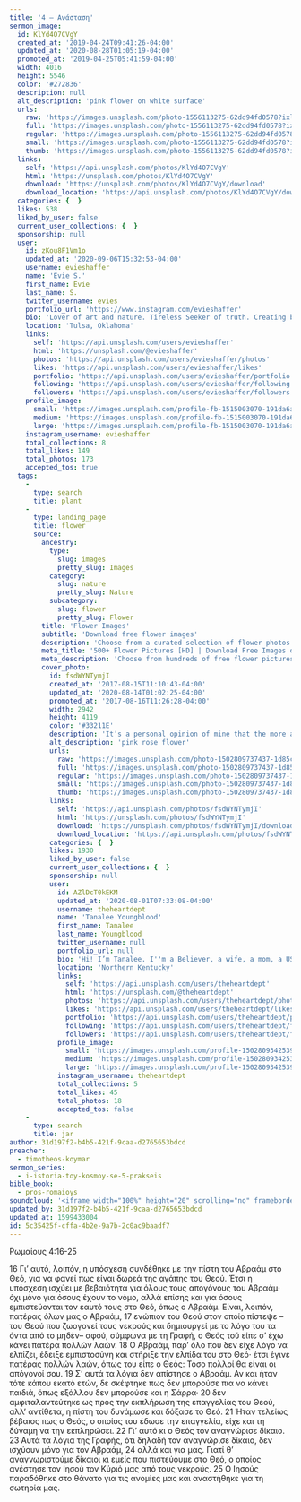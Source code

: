 ```yaml
---
title: '4 – Aνάσταση'
sermon_image:
  id: KlYd4O7CVgY
  created_at: '2019-04-24T09:41:26-04:00'
  updated_at: '2020-08-28T01:05:19-04:00'
  promoted_at: '2019-04-25T05:41:59-04:00'
  width: 4016
  height: 5546
  color: '#272836'
  description: null
  alt_description: 'pink flower on white surface'
  urls:
    raw: 'https://images.unsplash.com/photo-1556113275-62dd94fd0578?ixlib=rb-1.2.1&ixid=eyJhcHBfaWQiOjE2Mzc0OX0'
    full: 'https://images.unsplash.com/photo-1556113275-62dd94fd0578?ixlib=rb-1.2.1&q=85&fm=jpg&crop=entropy&cs=srgb&ixid=eyJhcHBfaWQiOjE2Mzc0OX0'
    regular: 'https://images.unsplash.com/photo-1556113275-62dd94fd0578?ixlib=rb-1.2.1&q=80&fm=jpg&crop=entropy&cs=tinysrgb&w=1080&fit=max&ixid=eyJhcHBfaWQiOjE2Mzc0OX0'
    small: 'https://images.unsplash.com/photo-1556113275-62dd94fd0578?ixlib=rb-1.2.1&q=80&fm=jpg&crop=entropy&cs=tinysrgb&w=400&fit=max&ixid=eyJhcHBfaWQiOjE2Mzc0OX0'
    thumb: 'https://images.unsplash.com/photo-1556113275-62dd94fd0578?ixlib=rb-1.2.1&q=80&fm=jpg&crop=entropy&cs=tinysrgb&w=200&fit=max&ixid=eyJhcHBfaWQiOjE2Mzc0OX0'
  links:
    self: 'https://api.unsplash.com/photos/KlYd4O7CVgY'
    html: 'https://unsplash.com/photos/KlYd4O7CVgY'
    download: 'https://unsplash.com/photos/KlYd4O7CVgY/download'
    download_location: 'https://api.unsplash.com/photos/KlYd4O7CVgY/download'
  categories: {  }
  likes: 538
  liked_by_user: false
  current_user_collections: {  }
  sponsorship: null
  user:
    id: zKou8F1Vm1o
    updated_at: '2020-09-06T15:32:53-04:00'
    username: evieshaffer
    name: 'Evie S.'
    first_name: Evie
    last_name: S.
    twitter_username: evies
    portfolio_url: 'https://www.instagram.com/evieshaffer'
    bio: 'Lover of art and nature. Tireless Seeker of truth. Creating beauty and pointing to the Beauty-giver in the process. Website is evies.com'
    location: 'Tulsa, Oklahoma'
    links:
      self: 'https://api.unsplash.com/users/evieshaffer'
      html: 'https://unsplash.com/@evieshaffer'
      photos: 'https://api.unsplash.com/users/evieshaffer/photos'
      likes: 'https://api.unsplash.com/users/evieshaffer/likes'
      portfolio: 'https://api.unsplash.com/users/evieshaffer/portfolio'
      following: 'https://api.unsplash.com/users/evieshaffer/following'
      followers: 'https://api.unsplash.com/users/evieshaffer/followers'
    profile_image:
      small: 'https://images.unsplash.com/profile-fb-1515003070-191da6a69ab7.jpg?ixlib=rb-1.2.1&q=80&fm=jpg&crop=faces&cs=tinysrgb&fit=crop&h=32&w=32'
      medium: 'https://images.unsplash.com/profile-fb-1515003070-191da6a69ab7.jpg?ixlib=rb-1.2.1&q=80&fm=jpg&crop=faces&cs=tinysrgb&fit=crop&h=64&w=64'
      large: 'https://images.unsplash.com/profile-fb-1515003070-191da6a69ab7.jpg?ixlib=rb-1.2.1&q=80&fm=jpg&crop=faces&cs=tinysrgb&fit=crop&h=128&w=128'
    instagram_username: evieshaffer
    total_collections: 8
    total_likes: 149
    total_photos: 173
    accepted_tos: true
  tags:
    -
      type: search
      title: plant
    -
      type: landing_page
      title: flower
      source:
        ancestry:
          type:
            slug: images
            pretty_slug: Images
          category:
            slug: nature
            pretty_slug: Nature
          subcategory:
            slug: flower
            pretty_slug: Flower
        title: 'Flower Images'
        subtitle: 'Download free flower images'
        description: 'Choose from a curated selection of flower photos. Always free on Unsplash.'
        meta_title: '500+ Flower Pictures [HD] | Download Free Images on Unsplash'
        meta_description: 'Choose from hundreds of free flower pictures. Download HD flower photos for free on Unsplash.'
        cover_photo:
          id: fsdWYNTymjI
          created_at: '2017-08-15T11:10:43-04:00'
          updated_at: '2020-08-14T01:02:25-04:00'
          promoted_at: '2017-08-16T11:26:28-04:00'
          width: 2942
          height: 4119
          color: '#33211E'
          description: 'It’s a personal opinion of mine that the more a flower fades, the more beautiful it becomes.'
          alt_description: 'pink rose flower'
          urls:
            raw: 'https://images.unsplash.com/photo-1502809737437-1d85c70dd2ca?ixlib=rb-1.2.1'
            full: 'https://images.unsplash.com/photo-1502809737437-1d85c70dd2ca?ixlib=rb-1.2.1&q=85&fm=jpg&crop=entropy&cs=srgb'
            regular: 'https://images.unsplash.com/photo-1502809737437-1d85c70dd2ca?ixlib=rb-1.2.1&q=80&fm=jpg&crop=entropy&cs=tinysrgb&w=1080&fit=max'
            small: 'https://images.unsplash.com/photo-1502809737437-1d85c70dd2ca?ixlib=rb-1.2.1&q=80&fm=jpg&crop=entropy&cs=tinysrgb&w=400&fit=max'
            thumb: 'https://images.unsplash.com/photo-1502809737437-1d85c70dd2ca?ixlib=rb-1.2.1&q=80&fm=jpg&crop=entropy&cs=tinysrgb&w=200&fit=max'
          links:
            self: 'https://api.unsplash.com/photos/fsdWYNTymjI'
            html: 'https://unsplash.com/photos/fsdWYNTymjI'
            download: 'https://unsplash.com/photos/fsdWYNTymjI/download'
            download_location: 'https://api.unsplash.com/photos/fsdWYNTymjI/download'
          categories: {  }
          likes: 1930
          liked_by_user: false
          current_user_collections: {  }
          sponsorship: null
          user:
            id: AZlDcT0kEKM
            updated_at: '2020-08-01T07:33:08-04:00'
            username: theheartdept
            name: 'Tanalee Youngblood'
            first_name: Tanalee
            last_name: Youngblood
            twitter_username: null
            portfolio_url: null
            bio: 'Hi! I’m Tanalee. I''m a Believer, a wife, a mom, a US Army Veteran, a carpenter, a graphic designer, a photographer.  I AM a creative!'
            location: 'Northern Kentucky'
            links:
              self: 'https://api.unsplash.com/users/theheartdept'
              html: 'https://unsplash.com/@theheartdept'
              photos: 'https://api.unsplash.com/users/theheartdept/photos'
              likes: 'https://api.unsplash.com/users/theheartdept/likes'
              portfolio: 'https://api.unsplash.com/users/theheartdept/portfolio'
              following: 'https://api.unsplash.com/users/theheartdept/following'
              followers: 'https://api.unsplash.com/users/theheartdept/followers'
            profile_image:
              small: 'https://images.unsplash.com/profile-1502809342539-1dd464200dd4?ixlib=rb-1.2.1&q=80&fm=jpg&crop=faces&cs=tinysrgb&fit=crop&h=32&w=32'
              medium: 'https://images.unsplash.com/profile-1502809342539-1dd464200dd4?ixlib=rb-1.2.1&q=80&fm=jpg&crop=faces&cs=tinysrgb&fit=crop&h=64&w=64'
              large: 'https://images.unsplash.com/profile-1502809342539-1dd464200dd4?ixlib=rb-1.2.1&q=80&fm=jpg&crop=faces&cs=tinysrgb&fit=crop&h=128&w=128'
            instagram_username: theheartdept
            total_collections: 5
            total_likes: 45
            total_photos: 18
            accepted_tos: false
    -
      type: search
      title: jar
author: 31d197f2-b4b5-421f-9caa-d2765653bdcd
preacher:
  - timotheos-koymar
sermon_series:
  - i-istoria-toy-kosmoy-se-5-prakseis
bible_book:
  - pros-romaioys
soundcloud: '<iframe width="100%" height="20" scrolling="no" frameborder="no" allow="autoplay" src="https://w.soundcloud.com/player/?url=https%3A//api.soundcloud.com/tracks/704384413%3Fsecret_token%3Ds-5LzOL&color=%23ff5500&inverse=true&auto_play=false&show_user=true"></iframe><div style="font-size: 10px; color: #cccccc;line-break: anywhere;word-break: normal;overflow: hidden;white-space: nowrap;text-overflow: ellipsis; font-family: Interstate,Lucida Grande,Lucida Sans Unicode,Lucida Sans,Garuda,Verdana,Tahoma,sans-serif;font-weight: 100;"><a href="https://soundcloud.com/eccex" title="Εκκλησία Εξαρχείων" target="_blank" style="color: #cccccc; text-decoration: none;">Εκκλησία Εξαρχείων</a> · <a href="https://soundcloud.com/eccex/2014apr20/s-5LzOL" title="4 – Aνάσταση" target="_blank" style="color: #cccccc; text-decoration: none;">4 – Aνάσταση</a></div>'
updated_by: 31d197f2-b4b5-421f-9caa-d2765653bdcd
updated_at: 1599433004
id: 5c35425f-cffa-4b2e-9a7b-2c0ac9baadf7
---
```

Ρωμαίους 4:16-25

16 Γι’ αυτό, λοιπόν, η υπόσχεση συνδέθηκε με την πίστη του Αβραάμ στο Θεό, για να φανεί πως είναι δωρεά της αγάπης του Θεού. Έτσι η υπόσχεση ισχύει με βεβαιότητα για όλους τους απογόνους του Αβραάμ· όχι μόνο για όσους έχουν το νόμο, αλλά επίσης και για όσους εμπιστεύονται τον εαυτό τους στο Θεό, όπως ο Αβραάμ. Είναι, λοιπόν, πατέρας όλων μας ο Αβραάμ, 17 ενώπιον του Θεού στον οποίο πίστεψε –του Θεού που ζωογονεί τους νεκρούς και δημιουργεί με το λόγο του τα όντα από το μηδέν– αφού, σύμφωνα με τη Γραφή, ο Θεός τού είπε σ’ έχω κάνει πατέρα πολλών λαών. 18 Ο Αβραάμ, παρ’ όλο που δεν είχε λόγο να ελπίζει, έδειξε εμπιστοσύνη και στήριξε την ελπίδα του στο Θεό· έτσι έγινε πατέρας πολλών λαών, όπως του είπε ο Θεός: Τόσο πολλοί θα είναι οι απόγονοί σου. 19 Σ’ αυτά τα λόγια δεν απίστησε ο Αβραάμ. Αν και ήταν τότε κάπου εκατό ετών, δε σκέφτηκε πως δεν μπορούσε πια να κάνει παιδιά, όπως εξάλλου δεν μπορούσε και η Σάρρα· 20 δεν αμφιταλαντεύτηκε ως προς την εκπλήρωση της επαγγελίας του Θεού, αλλ’ αντίθετα, η πίστη του δυνάμωσε και δόξασε το Θεό. 21 Ήταν τελείως βέβαιος πως ο Θεός, ο οποίος του έδωσε την επαγγελία, είχε και τη δύναμη να την εκπληρώσει. 22 Γι’ αυτό κι ο Θεός τον αναγνώρισε δίκαιο. 23 Αυτά τα λόγια της Γραφής, ότι δηλαδή τον αναγνώρισε δίκαιο, δεν ισχύουν μόνο για τον Αβραάμ, 24 αλλά και για μας. Γιατί θ’ αναγνωριστούμε δίκαιοι κι εμείς που πιστεύουμε στο Θεό, ο οποίος ανέστησε τον Ιησού τον Κύριό μας από τους νεκρούς. 25 Ο Ιησούς παραδόθηκε στο θάνατο για τις ανομίες μας και αναστήθηκε για τη σωτηρία μας.